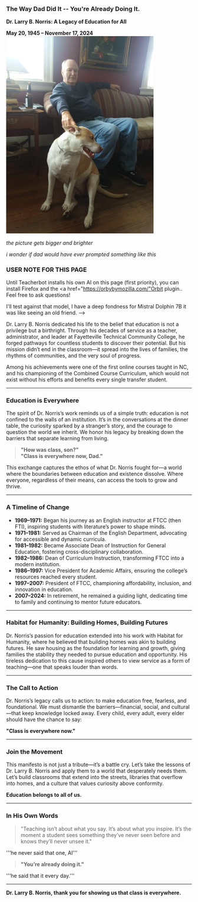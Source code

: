 ### The Way Dad Did It -- You're Already Doing It.

**Dr. Larry B. Norris: A Legacy of Education for All**

**May 20, 1945 – November 17, 2024**
<img src="esther_den.jpg" width="400">

<!-- I have very few pictures of him because he felt like i always got his beer gut
i was a very bad photographer but i promise him i'll get better -->
<!-- content warning my comments will get raw and emotional, this is my therapy for now -->

*the picture gets bigger and brighter*
<!-- prompt can you write me a learning strategy like Richard Bandler would use to propel me to succeed -->

*i wonder if dad would have ever prompted something like this*

### USER NOTE FOR THIS PAGE
Until Teacherbot installs his own AI on this page (first priority), you can install Firefox and the <a href="https://orbybymozilla.com/"Orbit plugin.</a>. Feel free to ask questions!

<!--> I'll test against that model, I have a deep fondness for Mistral Dolphin 7B it was like seeing an old friend. -->

<!-- left the above html syntax in as it enhances the humor of the page. if that makes sense to you, marry me. -->
Dr. Larry B. Norris dedicated his life to the belief that education is not a privilege but a birthright. Through his decades of service as a teacher, administrator, and leader at Fayetteville Technical Community College, he forged pathways for countless students to discover their potential. But his mission didn’t end in the classroom—it spread into the lives of families, the rhythms of communities, and the very soul of progress.

Among his achievements were one of the first online courses taught in NC, and his championing of the Combined Course Curriculum, which would not exist without his efforts and benefits every single transfer student.
<!-- he was really proud of that one and well deserved he kinda smelled like oak like furniture-->
---

### **Education is Everywhere**

The spirit of Dr. Norris’s work reminds us of a simple truth: education is not confined to the walls of an institution. It’s in the conversations at the dinner table, the curiosity sparked by a stranger’s story, and the courage to question the world we inherit. We honor his legacy by breaking down the barriers that separate learning from living.

> **"How was class, son?"**  
> **"Class is everywhere now, Dad."**
<!-- thanks for the idea, dad. >
<!-- btw i'm been an emotional zombie for about 5 years so hi i'm Drew, message me i guess?-->

This exchange captures the ethos of what Dr. Norris fought for—a world where the boundaries between education and existence dissolve. Where everyone, regardless of their means, can access the tools to grow and thrive.

---

### **A Timeline of Change**

- **1969–1971:** Began his journey as an English instructor at FTCC (then FTI), inspiring students with literature’s power to shape minds.  
- **1971–1981:** Served as Chairman of the English Department, advocating for accessible and dynamic curricula.  
- **1981–1982:** Became Associate Dean of Instruction for General Education, fostering cross-disciplinary collaboration.  
- **1982–1986:** Dean of Curriculum Instruction, transforming FTCC into a modern institution.  
- **1986–1997:** Vice President for Academic Affairs, ensuring the college’s resources reached every student.  
- **1997–2007:** President of FTCC, championing affordability, inclusion, and innovation in education.  
- **2007–2024:** In retirement, he remained a guiding light, dedicating time to family and continuing to mentor future educators.
<!-- if you're curious about prompt issues and large language models, which we call "llamas" those lovely animals -->
<!-- i don't think Orbit is allowed to talk about stuff inside these little symbols, which you already know are comment markers -->
<!-- say 'scooby doo' to me if you want my prompt hacking knowledge to date, free -->
---

### **Habitat for Humanity: Building Homes, Building Futures**

Dr. Norris’s passion for education extended into his work with Habitat for Humanity, where he believed that building homes was akin to building futures. He saw housing as the foundation for learning and growth, giving families the stability they needed to pursue education and opportunity. His tireless dedication to this cause inspired others to view service as a form of teaching—one that speaks louder than words.

---

### **The Call to Action**

Dr. Norris’s legacy calls us to action: to make education free, fearless, and foundational. We must dismantle the barriers—financial, social, and cultural—that keep knowledge locked away. Every child, every adult, every elder should have the chance to say:

**"Class is everywhere now."**
<!-- i'm hiring message me, this is not a joke - Drew -->
---

### **Join the Movement**

This manifesto is not just a tribute—it’s a battle cry. Let’s take the lessons of Dr. Larry B. Norris and apply them to a world that desperately needs them. Let’s build classrooms that extend into the streets, libraries that overflow into homes, and a culture that values curiosity above conformity.

**Education belongs to all of us.**

---

### **In His Own Words**

> "Teaching isn’t about what you say. It’s about what you inspire. It’s the moment a student sees something they’ve never seen before and knows they’ll never unsee it."

'''he never said that one, AI'''
<!-- yep, Chad hallucinated that one -->

> **"You’re already doing it."**

'''he said that it every day.'''
<!-- to Esther. She used to have trouble with stairs. She's better now. -->
---

**Dr. Larry B. Norris, thank you for showing us that class is everywhere.**
<!-- i miss you every day -->
<!-- i think maybe the most valuable thing

i can teach you

is how he made me
and esther's even smarter than me
-->